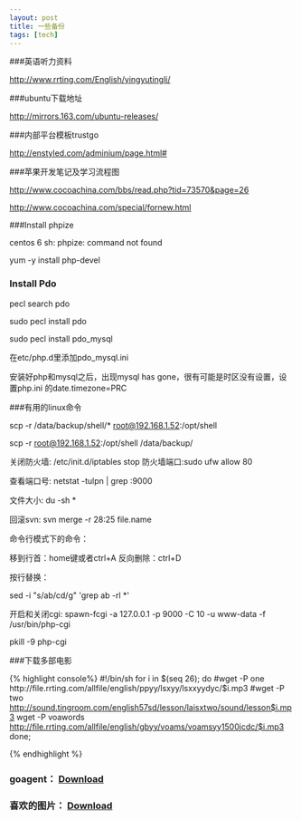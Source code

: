 ```yaml
---
layout: post
title: 一些备份
tags: [tech]
---
```


###英语听力资料

http://www.rrting.com/English/yingyutingli/


###ubuntu下载地址

http://mirrors.163.com/ubuntu-releases/

###内部平台模板trustgo

http://enstyled.com/adminium/page.html#

###苹果开发笔记及学习流程图

http://www.cocoachina.com/bbs/read.php?tid=73570&page=26

http://www.cocoachina.com/special/fornew.html

###Install phpize

centos 6 sh: phpize: command not found

yum -y install php-devel


### Install Pdo

pecl search pdo

sudo pecl install pdo

sudo pecl install pdo_mysql

在etc/php.d里添加pdo_mysql.ini


安装好php和mysql之后，出现mysql has gone，很有可能是时区没有设置，设置php.ini 的date.timezone=PRC 


###有用的linux命令

scp -r /data/backup/shell/* root@192.168.1.52:/opt/shell

scp -r root@192.168.1.52:/opt/shell /data/backup/

关闭防火墙: /etc/init.d/iptables stop
防火墙端口:sudo ufw allow 80

查看端口号:    netstat -tulpn | grep :9000

文件大小: du -sh *

回滚svn:
svn merge -r 28:25 file.name


命令行模式下的命令：

移到行首：home键或者ctrl+A
反向删除：ctrl+D


按行替换：


sed -i "s/ab/cd/g" 'grep ab -rl *'


开启和关闭cgi:
spawn-fcgi -a 127.0.0.1 -p 9000 -C 10 -u www-data -f /usr/bin/php-cgi

pkill -9 php-cgi

###下载多部电影

{% highlight console%}
#!/bin/sh
for i in $(seq 26); do
#wget -P one http://file.rrting.com/allfile/english/ppyy/lsxyy/lsxxyydyc/$i.mp3
#wget -P two http://sound.tingroom.com/english57sd/lesson/laisxtwo/sound/lesson$i.mp3 
wget -P voawords http://file.rrting.com/allfile/english/gbyy/voams/voamsyy1500jcdc/$i.mp3
done; 

{% endhighlight %}

### goagent： [Download](/upload/goagent.tar.gz)
### 喜欢的图片： [Download](/upload/pic.tar.gz)
